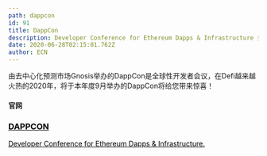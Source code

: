 ```yaml
---
path: dappcon
id: 91
title: DappCon
description: Developer Conference for Ethereum Dapps & Infrastructure 去中心化应用和基础设施开发者会议
date: 2020-06-28T02:15:01.762Z
author: ECN
---
```





由去中心化预测市场Gnosis举办的DappCon是全球性开发者会议，在Defi越来越火热的2020年，将于本年度9月举办的DappCon将给您带来惊喜！

#### 官网

<div class="linkbox">
<a  href="https://dappcon.io/" style="color: black">
   <h3>
   <strong>
DAPPCON
   </strong>
   </h3> 
      <span>
Developer Conference for Ethereum Dapps & Infrastructure.
   </span>
</a>
</div>



